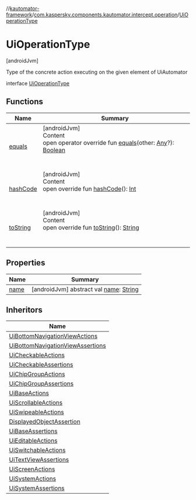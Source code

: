 //[kautomator-framework](../../index.md)/[com.kaspersky.components.kautomator.intercept.operation](../index.md)/[UiOperationType](index.md)



# UiOperationType  
 [androidJvm] 

Type of the concrete action executing on the given element of UiAutomator

interface [UiOperationType](index.md)   


## Functions  
  
|  Name|  Summary| 
|---|---|
| [equals](https://kotlinlang.org/api/latest/jvm/stdlib/kotlin/-any/equals.html)| [androidJvm]  <br>Content  <br>open operator override fun [equals](https://kotlinlang.org/api/latest/jvm/stdlib/kotlin/-any/equals.html)(other: [Any](https://kotlinlang.org/api/latest/jvm/stdlib/kotlin/-any/index.html)?): [Boolean](https://kotlinlang.org/api/latest/jvm/stdlib/kotlin/-boolean/index.html)  <br><br><br>
| [hashCode](https://kotlinlang.org/api/latest/jvm/stdlib/kotlin/-any/hash-code.html)| [androidJvm]  <br>Content  <br>open override fun [hashCode](https://kotlinlang.org/api/latest/jvm/stdlib/kotlin/-any/hash-code.html)(): [Int](https://kotlinlang.org/api/latest/jvm/stdlib/kotlin/-int/index.html)  <br><br><br>
| [toString](https://kotlinlang.org/api/latest/jvm/stdlib/kotlin/-any/to-string.html)| [androidJvm]  <br>Content  <br>open override fun [toString](https://kotlinlang.org/api/latest/jvm/stdlib/kotlin/-any/to-string.html)(): [String](https://kotlinlang.org/api/latest/jvm/stdlib/kotlin/-string/index.html)  <br><br><br>


## Properties  
  
|  Name|  Summary| 
|---|---|
| [name](index.md#com.kaspersky.components.kautomator.intercept.operation/UiOperationType/name/#/PointingToDeclaration/)|  [androidJvm] abstract val [name](index.md#com.kaspersky.components.kautomator.intercept.operation/UiOperationType/name/#/PointingToDeclaration/): [String](https://kotlinlang.org/api/latest/jvm/stdlib/kotlin/-string/index.html)   <br>


## Inheritors  
  
|  Name| 
|---|
| [UiBottomNavigationViewActions](../../com.kaspersky.components.kautomator.component.bottomnav/-ui-bottom-navigation-view-actions/-ui-bottom-navigation-view-action-type/index.md)
| [UiBottomNavigationViewAssertions](../../com.kaspersky.components.kautomator.component.bottomnav/-ui-bottom-navigation-view-assertions/-ui-bottom-navigation-view-assertion-type/index.md)
| [UiCheckableActions](../../com.kaspersky.components.kautomator.component.check/-ui-checkable-actions/-ui-checkable-action-type/index.md)
| [UiCheckableAssertions](../../com.kaspersky.components.kautomator.component.check/-ui-checkable-assertions/-ui-checkable-assertion-type/index.md)
| [UiChipGroupActions](../../com.kaspersky.components.kautomator.component.chip/-ui-chip-group-actions/-ui-chip-group-action-type/index.md)
| [UiChipGroupAssertions](../../com.kaspersky.components.kautomator.component.chip/-ui-chip-group-assertions/-ui-chip-group-assertion-type/index.md)
| [UiBaseActions](../../com.kaspersky.components.kautomator.component.common.actions/-ui-base-actions/-ui-base-action-type/index.md)
| [UiScrollableActions](../../com.kaspersky.components.kautomator.component.common.actions/-ui-scrollable-actions/-ui-scrollable-action-type/index.md)
| [UiSwipeableActions](../../com.kaspersky.components.kautomator.component.common.actions/-ui-swipeable-actions/-ui-swipeable-action-type/index.md)
| [DisplayedObjectAssertion](../../com.kaspersky.components.kautomator.component.common.assertions/-displayed-object-assertion/-ui-displayed-assertion-type/index.md)
| [UiBaseAssertions](../../com.kaspersky.components.kautomator.component.common.assertions/-ui-base-assertions/-ui-base-assertion-type/index.md)
| [UiEditableActions](../../com.kaspersky.components.kautomator.component.edit/-ui-editable-actions/-ui-editable-action-type/index.md)
| [UiSwitchableActions](../../com.kaspersky.components.kautomator.component.switch/-ui-switchable-actions/-switchable-ui-action-type/index.md)
| [UiTextViewAssertions](../../com.kaspersky.components.kautomator.component.text/-ui-text-view-assertions/-ui-text-view-assertion-type/index.md)
| [UiScreenActions](../../com.kaspersky.components.kautomator.screen/-ui-screen-actions/-ui-screen-action-type/index.md)
| [UiSystemActions](../../com.kaspersky.components.kautomator.system/-ui-system-actions/-ui-system-action-type/index.md)
| [UiSystemAssertions](../../com.kaspersky.components.kautomator.system/-ui-system-assertions/-ui-system-assertion-type/index.md)


